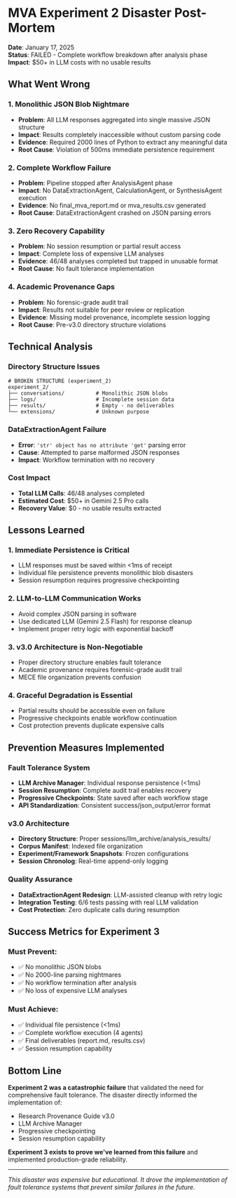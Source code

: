 # MVA Experiment 2 Disaster Post-Mortem

**Date**: January 17, 2025  
**Status**: FAILED - Complete workflow breakdown after analysis phase  
**Impact**: $50+ in LLM costs with no usable results  

## What Went Wrong

### 1. **Monolithic JSON Blob Nightmare**
- **Problem**: All LLM responses aggregated into single massive JSON structure
- **Impact**: Results completely inaccessible without custom parsing code
- **Evidence**: Required 2000 lines of Python to extract any meaningful data
- **Root Cause**: Violation of 500ms immediate persistence requirement

### 2. **Complete Workflow Failure**
- **Problem**: Pipeline stopped after AnalysisAgent phase
- **Impact**: No DataExtractionAgent, CalculationAgent, or SynthesisAgent execution
- **Evidence**: No final_mva_report.md or mva_results.csv generated
- **Root Cause**: DataExtractionAgent crashed on JSON parsing errors

### 3. **Zero Recovery Capability**
- **Problem**: No session resumption or partial result access
- **Impact**: Complete loss of expensive LLM analyses
- **Evidence**: 46/48 analyses completed but trapped in unusable format
- **Root Cause**: No fault tolerance implementation

### 4. **Academic Provenance Gaps**
- **Problem**: No forensic-grade audit trail
- **Impact**: Results not suitable for peer review or replication
- **Evidence**: Missing model provenance, incomplete session logging
- **Root Cause**: Pre-v3.0 directory structure violations

## Technical Analysis

### Directory Structure Issues
```
# BROKEN STRUCTURE (experiment_2)
experiment_2/
├── conversations/          # Monolithic JSON blobs
├── logs/                   # Incomplete session data
├── results/                # Empty - no deliverables
└── extensions/             # Unknown purpose
```

### DataExtractionAgent Failure
- **Error**: `'str' object has no attribute 'get'` parsing error
- **Cause**: Attempted to parse malformed JSON responses
- **Impact**: Workflow termination with no recovery

### Cost Impact
- **Total LLM Calls**: 46/48 analyses completed
- **Estimated Cost**: $50+ in Gemini 2.5 Pro calls
- **Recovery Value**: $0 - no usable results extracted

## Lessons Learned

### 1. **Immediate Persistence is Critical**
- LLM responses must be saved within <1ms of receipt
- Individual file persistence prevents monolithic blob disasters
- Session resumption requires progressive checkpointing

### 2. **LLM-to-LLM Communication Works**
- Avoid complex JSON parsing in software
- Use dedicated LLM (Gemini 2.5 Flash) for response cleanup
- Implement proper retry logic with exponential backoff

### 3. **v3.0 Architecture is Non-Negotiable**
- Proper directory structure enables fault tolerance
- Academic provenance requires forensic-grade audit trail
- MECE file organization prevents confusion

### 4. **Graceful Degradation is Essential**
- Partial results should be accessible even on failure
- Progressive checkpoints enable workflow continuation
- Cost protection prevents duplicate expensive calls

## Prevention Measures Implemented

### Fault Tolerance System
- **LLM Archive Manager**: Individual response persistence (<1ms)
- **Session Resumption**: Complete audit trail enables recovery
- **Progressive Checkpoints**: State saved after each workflow stage
- **API Standardization**: Consistent success/json_output/error format

### v3.0 Architecture
- **Directory Structure**: Proper sessions/llm_archive/analysis_results/
- **Corpus Manifest**: Indexed file organization
- **Experiment/Framework Snapshots**: Frozen configurations
- **Session Chronolog**: Real-time append-only logging

### Quality Assurance
- **DataExtractionAgent Redesign**: LLM-assisted cleanup with retry logic
- **Integration Testing**: 6/6 tests passing with real LLM validation
- **Cost Protection**: Zero duplicate calls during resumption

## Success Metrics for Experiment 3

### Must Prevent:
- ✅ No monolithic JSON blobs
- ✅ No 2000-line parsing nightmares  
- ✅ No workflow termination after analysis
- ✅ No loss of expensive LLM analyses

### Must Achieve:
- ✅ Individual file persistence (<1ms)
- ✅ Complete workflow execution (4 agents)
- ✅ Final deliverables (report.md, results.csv)
- ✅ Session resumption capability

## Bottom Line

**Experiment 2 was a catastrophic failure** that validated the need for comprehensive fault tolerance. The disaster directly informed the implementation of:
- Research Provenance Guide v3.0
- LLM Archive Manager
- Progressive checkpointing
- Session resumption capability

**Experiment 3 exists to prove we've learned from this failure** and implemented production-grade reliability.

---

*This disaster was expensive but educational. It drove the implementation of fault tolerance systems that prevent similar failures in the future.* 